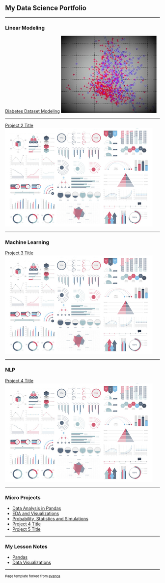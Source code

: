 ## My Data Science Portfolio

---

### Linear Modeling 

[Diabetes Dataset Modeling](/sample_page)
<img src="images/diabetes_02.jpg?raw=true"/>

---
[Project 2 Title](/pdf/sample_presentation.pdf)
<img src="images/dummy_thumbnail.jpg?raw=true"/>

---

### Machine Learning 

[Project 3 Title](http://example.com/)
<img src="images/dummy_thumbnail.jpg?raw=true"/>

---

### NLP 

[Project 4 Title](http://example.com/)
<img src="images/dummy_thumbnail.jpg?raw=true"/>

---

### Micro Projects

- [Data Analysis in Pandas](http://example.com/)
- [EDA and Visualizations](http://example.com/)
- [Probability, Statistics and Simulations](http://example.com/)
- [Project 4 Title](http://example.com/)
- [Project 5 Title](http://example.com/)

---
### My Lesson Notes

- [Pandas](/pdf/Pandas.pdf)
- [Data Visualizations](/pdf/Data_Visualizations.pdf)



---
<p style="font-size:11px">Page template forked from <a href="https://github.com/evanca/quick-portfolio">evanca</a></p>
<!-- Remove above link if you don't want to attibute -->
